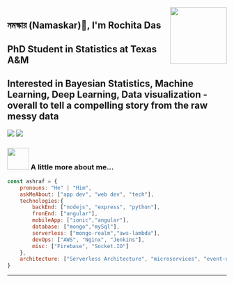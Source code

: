 <img align='right' src="https://[media.giphy.com/media/M9gbBd9nbDrOTu1Mqx/giphy.gif](https://miro.medium.com/max/1400/1*qdAW1TjCN57h1lbuuzvchg.gif)" width="130">

##  নমস্কার (Namaskar)🙏, I'm Rochita Das 
##  PhD Student in Statistics at Texas A&M
##  Interested in Bayesian Statistics, Machine Learning, Deep Learning, Data visualization - overall to tell a compelling story from the raw messy data

[![](https://img.shields.io/badge/LinkedIn-ashrafkm-blue)](https://www.linkedin.com/in/rochitadas/)
[![](https://img.shields.io/badge/Gmail-ashrafkm010%40gmail.com-red)](mailto:rochita.das.stat@gmail.com)


### <img src="https://media.giphy.com/media/VgCDAzcKvsR6OM0uWg/giphy.gif" width="50"> A little more about me...  

```javascript
const ashraf = {
    pronouns: "He" | "Him",
    askMeAbout: ["app dev", "web dev", "tech"],
    technologies:{
        backEnd: ["nodejs", "express", "python"],
        fronEnd: ["angular"],
        mobileApp: ["ionic","angular"],
        database: ["mongo","mySql"],
        serverless: ["mongo-realm","aws-lambda"],
        devOps: ["AWS", "Nginx", "Jenkins"],
        misc: ["Firebase", "Socket.IO"]
    },
    architecture: ["Serverless Architecture", "microservices", "event-driven", "Single page applications"],
}
```

---






<!---
rochita07/rochita07 is a ✨ special ✨ repository because its `README.md` (this file) appears on your GitHub profile.
You can click the Preview link to take a look at your changes.

⭐️ From [@ashrafkm](https://github.com/ashrafkm)
--->
